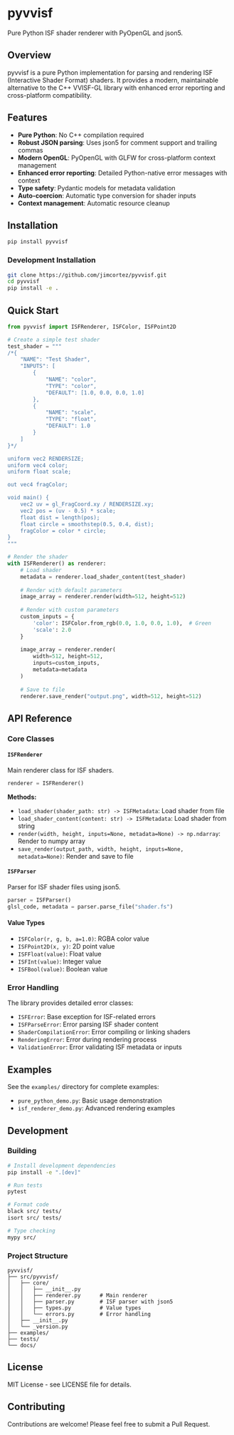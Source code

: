 # pyvvisf

Pure Python ISF shader renderer with PyOpenGL and json5.

## Overview

pyvvisf is a pure Python implementation for parsing and rendering ISF (Interactive Shader Format) shaders. It provides a modern, maintainable alternative to the C++ VVISF-GL library with enhanced error reporting and cross-platform compatibility.

## Features

- **Pure Python**: No C++ compilation required
- **Robust JSON parsing**: Uses json5 for comment support and trailing commas
- **Modern OpenGL**: PyOpenGL with GLFW for cross-platform context management
- **Enhanced error reporting**: Detailed Python-native error messages with context
- **Type safety**: Pydantic models for metadata validation
- **Auto-coercion**: Automatic type conversion for shader inputs
- **Context management**: Automatic resource cleanup

## Installation

```bash
pip install pyvvisf
```

### Development Installation

```bash
git clone https://github.com/jimcortez/pyvvisf.git
cd pyvvisf
pip install -e .
```

## Quick Start

```python
from pyvvisf import ISFRenderer, ISFColor, ISFPoint2D

# Create a simple test shader
test_shader = """
/*{
    "NAME": "Test Shader",
    "INPUTS": [
        {
            "NAME": "color",
            "TYPE": "color",
            "DEFAULT": [1.0, 0.0, 0.0, 1.0]
        },
        {
            "NAME": "scale",
            "TYPE": "float",
            "DEFAULT": 1.0
        }
    ]
}*/

uniform vec2 RENDERSIZE;
uniform vec4 color;
uniform float scale;

out vec4 fragColor;

void main() {
    vec2 uv = gl_FragCoord.xy / RENDERSIZE.xy;
    vec2 pos = (uv - 0.5) * scale;
    float dist = length(pos);
    float circle = smoothstep(0.5, 0.4, dist);
    fragColor = color * circle;
}
"""

# Render the shader
with ISFRenderer() as renderer:
    # Load shader
    metadata = renderer.load_shader_content(test_shader)
    
    # Render with default parameters
    image_array = renderer.render(width=512, height=512)
    
    # Render with custom parameters
    custom_inputs = {
        'color': ISFColor.from_rgb(0.0, 1.0, 0.0, 1.0),  # Green
        'scale': 2.0
    }
    
    image_array = renderer.render(
        width=512, height=512,
        inputs=custom_inputs,
        metadata=metadata
    )
    
    # Save to file
    renderer.save_render("output.png", width=512, height=512)
```

## API Reference

### Core Classes

#### `ISFRenderer`

Main renderer class for ISF shaders.

```python
renderer = ISFRenderer()
```

**Methods:**
- `load_shader(shader_path: str) -> ISFMetadata`: Load shader from file
- `load_shader_content(content: str) -> ISFMetadata`: Load shader from string
- `render(width, height, inputs=None, metadata=None) -> np.ndarray`: Render to numpy array
- `save_render(output_path, width, height, inputs=None, metadata=None)`: Render and save to file

#### `ISFParser`

Parser for ISF shader files using json5.

```python
parser = ISFParser()
glsl_code, metadata = parser.parse_file("shader.fs")
```

#### Value Types

- `ISFColor(r, g, b, a=1.0)`: RGBA color value
- `ISFPoint2D(x, y)`: 2D point value
- `ISFFloat(value)`: Float value
- `ISFInt(value)`: Integer value
- `ISFBool(value)`: Boolean value

### Error Handling

The library provides detailed error classes:

- `ISFError`: Base exception for ISF-related errors
- `ISFParseError`: Error parsing ISF shader content
- `ShaderCompilationError`: Error compiling or linking shaders
- `RenderingError`: Error during rendering process
- `ValidationError`: Error validating ISF metadata or inputs

## Examples

See the `examples/` directory for complete examples:

- `pure_python_demo.py`: Basic usage demonstration
- `isf_renderer_demo.py`: Advanced rendering examples

## Development

### Building

```bash
# Install development dependencies
pip install -e ".[dev]"

# Run tests
pytest

# Format code
black src/ tests/
isort src/ tests/

# Type checking
mypy src/
```

### Project Structure

```
pyvvisf/
├── src/pyvvisf/
│   ├── core/
│   │   ├── __init__.py
│   │   ├── renderer.py      # Main renderer
│   │   ├── parser.py        # ISF parser with json5
│   │   ├── types.py         # Value types
│   │   └── errors.py        # Error handling
│   ├── __init__.py
│   └── _version.py
├── examples/
├── tests/
└── docs/
```

## License

MIT License - see LICENSE file for details.

## Contributing

Contributions are welcome! Please feel free to submit a Pull Request. 